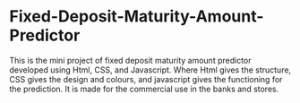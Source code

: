 # Fixed-Deposit-Maturity-Amount-Predictor
This is the mini project of fixed deposit maturity amount predictor developed using Html, CSS, and Javascript. Where Html gives the structure, CSS gives the design and colours, and javascript gives the functioning for the prediction. It is made for the commercial use in the banks and stores.
